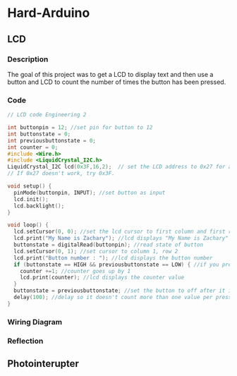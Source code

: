 # Hard-Arduino
## LCD
### Description
The goal of this project was to get a LCD to display text and then use a button and LCD to count the number of times the button has been pressed. 
### Code
```C++
// LCD code Engineering 2

int buttonpin = 12; //set pin for button to 12
int buttonstate = 0;
int previousbuttonstate = 0;
int counter = 0; 
#include <Wire.h>
#include <LiquidCrystal_I2C.h> 
LiquidCrystal_I2C lcd(0x3F,16,2);  // set the LCD address to 0x27 for a 16 chars and 2 line display.  
// If 0x27 doesn't work, try 0x3F.

void setup() {
  pinMode(buttonpin, INPUT); //set button as input
  lcd.init();
  lcd.backlight();
}

void loop() {
  lcd.setCursor(0, 0); //set the lcd cursor to first column and first row 
  lcd.print("My Name is Zachary"); //lcd displays "My Name is Zachary" on first line
  buttonstate = digitalRead(buttonpin); //read state of button
  lcd.setCursor(0, 1); //set cursor to column 1, row 2
  lcd.print("Button number : "); //lcd displays the button number
  if (buttonstate == HIGH && previousbuttonstate == LOW) { //if you press the button
    counter +=1; //counter goes up by 1
    lcd.print(counter); //lcd displays the counter value
  } 
  buttonstate = previousbuttonstate; //set the button to off after it is released
  delay(100); //delay so it doesn't count more than one value per press
}
```
### Wiring Diagram
### Reflection
## Photointerupter
##
